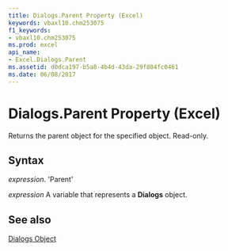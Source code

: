```yaml
---
title: Dialogs.Parent Property (Excel)
keywords: vbaxl10.chm253075
f1_keywords:
- vbaxl10.chm253075
ms.prod: excel
api_name:
- Excel.Dialogs.Parent
ms.assetid: d0dca197-b5a8-4b4d-43da-29f804fc0461
ms.date: 06/08/2017
---
```



# Dialogs.Parent Property (Excel)

Returns the parent object for the specified object. Read-only.


## Syntax

 _expression_. 'Parent'

 _expression_ A variable that represents a **Dialogs** object.


## See also


[Dialogs Object](Excel.Dialogs.md)

